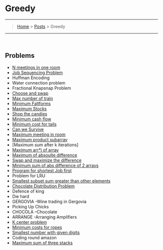 # Greedy
---
> [Home](../index.md) > [Posts](../posts.md) > Greedy
---

<br>

## Problems

* [N meetings in one room](n_meeting_room.cpp)
* [Job Sequencing Problem](job_seq_prob.cpp)
* Huffman Encoding
* Water connection problem
* Fractional Knapsnap Problem
* [Choose and swap](choose_and_swap.cpp)
* [Max number of train](https://www.geeksforgeeks.org/maximum-trains-stoppage-can-provided/)
* [Minimum Faltforms](minimum_platforms.cpp)
* [Maximum Stocks](https://www.geeksforgeeks.org/buy-maximum-stocks-stocks-can-bought-th-day/)
* [Shop the candies](shop_the_candies.cpp)
* [Minimum cash flow](https://www.geeksforgeeks.org/minimize-cash-flow-among-given-set-friends-borrowed-money/)
* [Minimum cost for tails](min_cost_for_squares.cpp)
* [Can we Survive](https://www.geeksforgeeks.org/survival/)
* [Maximum meeting in room](https://www.geeksforgeeks.org/find-maximum-meetings-in-one-room/)
* [Maximum product subarray](https://www.geeksforgeeks.org/maximum-product-subset-array/)
* [Maximum sum after k iterations]
* [Maximum arr*i of array](maximum_arr*i_array.cpp)
* [Maximum of absoulte difference](https://www.geeksforgeeks.org/maximum-sum-absolute-difference-array/)
* [Swap and maximize the difference](swap_and_maxi.cpp)
* [Minimum sum of abs difference of 2 arrays](https://www.geeksforgeeks.org/minimum-sum-absolute-difference-pairs-two-arrays/#:~:text=It%20consists%20of%20two%20steps,result%20to%20the%20sum%20S.)
* [Program for shortest Job first](https://www.geeksforgeeks.org/program-for-shortest-job-first-or-sjf-cpu-scheduling-set-1-non-preemptive/)
* Problem for LRU
* [Smallest subset  sum greater than other elements](https://www.geeksforgeeks.org/smallest-subset-sum-greater-elements/)
* [Chocolate Distribution Problem](chocolate_distribution_problem.cpp)
* Defence of king
* Die hard
* GERGOVIA -Wine trading in Gergovia
* Picking Up Chicks
* CHOCOLA –Chocolate
* ARRANGE -Arranging Amplifiers
* [K center problem](https://www.geeksforgeeks.org/k-centers-problem-set-1-greedy-approximate-algorithm/)
* [Minimum costs for ropes](min_cost_ropes.cpp)
* [Smallest number with given digits](small_number.cpp)
* Coding round amazon
* [Maximum sum of three stacks](https://www.geeksforgeeks.org/find-maximum-sum-possible-equal-sum-three-stacks/)






